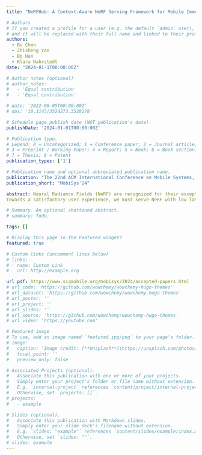 ```yaml
---
title: "NeRFHub: A Context-Aware NeRF Serving Framework for Mobile Immersive Applications"

# Authors
# If you created a profile for a user (e.g. the default `admin` user), write the username (folder name) here
# and it will be replaced with their full name and linked to their profile.
authors:
  - Bo Chen
  - Zhisheng Yan
  - Bo Han
  - Klara Nahrstedt
date: "2024-01-1T00:00:00Z"

# Author notes (optional)
# author_notes:
#   - 'Equal contribution'
#   - 'Equal contribution'

# date: '2022-08-05T00:00:00Z'
# doi: '10.1145/3524273.3528178'

# Schedule page publish date (NOT publication's date).
publishDate: '2024-01-01T00:00:00Z'

# Publication type.
# Legend: 0 = Uncategorized; 1 = Conference paper; 2 = Journal article;
# 3 = Preprint / Working Paper; 4 = Report; 5 = Book; 6 = Book section;
# 7 = Thesis; 8 = Patent
publication_types: ['1']

# Publication name and optional abbreviated publication name.
publication: "The 22nd ACM International Conference on Mobile Systems, Applications, and Services"
publication_short: "MobiSys'24"

abstract: Neural Radiance Fields (NeRF) are recognized for their exceptional photo-realism quality and superior modeling capabilities compared to traditional methods. NeRF empowers a novel application, termed NeRF serving. It delivers data from a server to a mobile client and renders 3D scenes on the client, facilitating a broad spectrum of mobile immersive applications.
Towards a satisfactory user experience, we must serve NeRF with low latency while meeting constraints of high visual quality and real-time smoothness. Existing NeRF variants easily violate the constraints or cause an unnecessarily high latency when the diverse applications, mobile devices, and 3D scenes, termed the contexts, change in real life. In this paper, we present NeRFHub, a novel context-aware NeRF serving framework for mobile immersive applications. NeRFHub adeptly manages storage and computation costs, scales to diverse contexts, and swiftly navigates the vast design space inherent in NeRF serving. The evaluation results show that NeRFHub serves synthetic objects with 56%-66% reduced latency and realistic scenes with 26%-55% reduced latency when compared to the baseline without compromising quality or smoothness.

# Summary. An optional shortened abstract.
# summary: Todo.

tags: []

# Display this page in the Featured widget?
featured: true

# Custom links (uncomment lines below)
# links:
# - name: Custom Link
#   url: http://example.org

url_pdf: https://www.sigmobile.org/mobisys/2024/accepted-papers.html
# url_code: 'https://github.com/wowchemy/wowchemy-hugo-themes'
# url_dataset: 'https://github.com/wowchemy/wowchemy-hugo-themes'
# url_poster: ''
# url_project: ''
# url_slides: ''
# url_source: 'https://github.com/wowchemy/wowchemy-hugo-themes'
# url_video: 'https://youtube.com'

# Featured image
# To use, add an image named `featured.jpg/png` to your page's folder.
# image:
#   caption: 'Image credit: [**Unsplash**](https://unsplash.com/photos/pLCdAaMFLTE)'
#   focal_point: ''
#   preview_only: false

# Associated Projects (optional).
#   Associate this publication with one or more of your projects.
#   Simply enter your project's folder or file name without extension.
#   E.g. `internal-project` references `content/project/internal-project/index.md`.
#   Otherwise, set `projects: []`.
# projects:
#   - example

# Slides (optional).
#   Associate this publication with Markdown slides.
#   Simply enter your slide deck's filename without extension.
#   E.g. `slides: "example"` references `content/slides/example/index.md`.
#   Otherwise, set `slides: ""`.
# slides: example
---
```


<!-- {{% callout note %}}
Click the _Cite_ button above to demo the feature to enable visitors to import publication metadata into their reference management software.
{{% /callout %}}

{{% callout note %}}
Create your slides in Markdown - click the _Slides_ button to check out the example.
{{% /callout %}}

Supplementary notes can be added here, including [code, math, and images](https://wowchemy.com/docs/writing-markdown-latex/). -->
